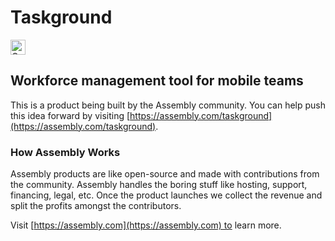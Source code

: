 # Taskground

<a href="https://assembly.com/taskground/bounties?utm_campaign=assemblage&utm_source=taskground&utm_medium=repo_badge"><img src="https://asm-badger.herokuapp.com/taskground/badges/tasks.svg" height="24px" alt="Open Tasks" /></a>

## Workforce management tool for mobile teams

This is a product being built by the Assembly community. You can help push this idea forward by visiting [https://assembly.com/taskground](https://assembly.com/taskground).

### How Assembly Works

Assembly products are like open-source and made with contributions from the community. Assembly handles the boring stuff like hosting, support, financing, legal, etc. Once the product launches we collect the revenue and split the profits amongst the contributors.

Visit [https://assembly.com](https://assembly.com) to learn more.
